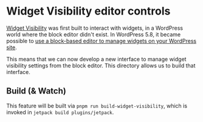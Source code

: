 # Widget Visibility editor controls

[Widget Visibility](http://jetpack.com/support/widget-visibility) was first built to interact with widgets, in a WordPress world where the block editor didn't exist.
In WordPress 5.8, it became possible to [use a block-based editor to manage widgets on your WordPress site](https://wordpress.org/news/2021/08/widgets-in-wordpress-5-8-and-beyond/).

This means that we can now develop a new interface to manage widget visibility settings from the block editor. This directory allows us to build that interface.

## Build (& Watch)

This feature will be built via `pnpm run build-widget-visibility`, which is invoked in `jetpack build plugins/jetpack`.
